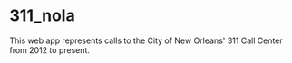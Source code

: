 # 311_nola
This web app represents calls to the City of New Orleans' 311 Call Center from 2012 to present.
